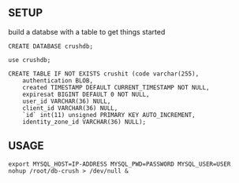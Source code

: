 

## SETUP

build a databse with a table to get things started

```
CREATE DATABASE crushdb;
```

```
use crushdb;
```

```
CREATE TABLE IF NOT EXISTS crushit (code varchar(255), 
    authentication BLOB, 
    created TIMESTAMP DEFAULT CURRENT_TIMESTAMP NOT NULL, 
    expiresat BIGINT DEFAULT 0 NOT NULL, 
    user_id VARCHAR(36) NULL, 
    client_id VARCHAR(36) NULL, 
    `id` int(11) unsigned PRIMARY KEY AUTO_INCREMENT,
    identity_zone_id VARCHAR(36) NULL);
```



## USAGE

```
export MYSQL_HOST=IP-ADDRESS MYSQL_PWD=PASSWORD MYSQL_USER=USER
nohup /root/db-crush > /dev/null &
```